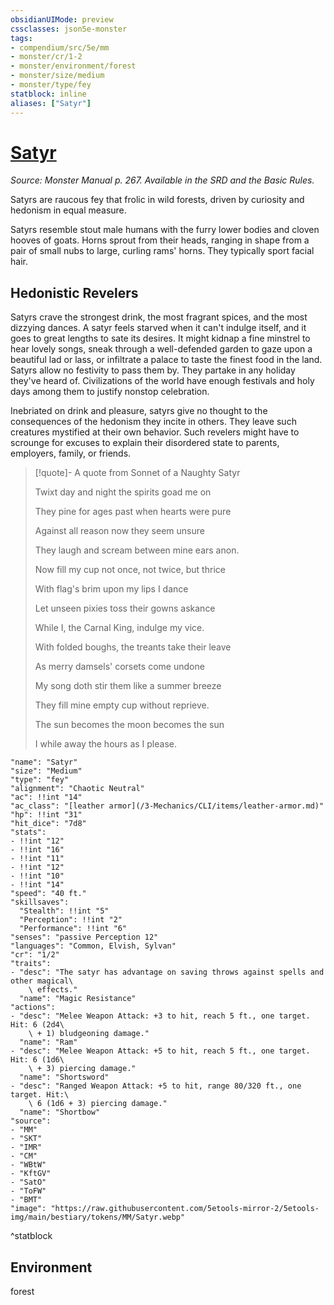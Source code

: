 ```yaml
---
obsidianUIMode: preview
cssclasses: json5e-monster
tags:
- compendium/src/5e/mm
- monster/cr/1-2
- monster/environment/forest
- monster/size/medium
- monster/type/fey
statblock: inline
aliases: ["Satyr"]
---
```

# [Satyr](3-Mechanics\CLI\bestiary\fey/satyr.md)
*Source: Monster Manual p. 267. Available in the SRD and the Basic Rules.*  

Satyrs are raucous fey that frolic in wild forests, driven by curiosity and hedonism in equal measure.

Satyrs resemble stout male humans with the furry lower bodies and cloven hooves of goats. Horns sprout from their heads, ranging in shape from a pair of small nubs to large, curling rams' horns. They typically sport facial hair.

## Hedonistic Revelers

Satyrs crave the strongest drink, the most fragrant spices, and the most dizzying dances. A satyr feels starved when it can't indulge itself, and it goes to great lengths to sate its desires. It might kidnap a fine minstrel to hear lovely songs, sneak through a well-defended garden to gaze upon a beautiful lad or lass, or infiltrate a palace to taste the finest food in the land. Satyrs allow no festivity to pass them by. They partake in any holiday they've heard of. Civilizations of the world have enough festivals and holy days among them to justify nonstop celebration.

Inebriated on drink and pleasure, satyrs give no thought to the consequences of the hedonism they incite in others. They leave such creatures mystified at their own behavior. Such revelers might have to scrounge for excuses to explain their disordered state to parents, employers, family, or friends.

> [!quote]- A quote from Sonnet of a Naughty Satyr  
> 
> Twixt day and night the spirits goad me on
> 
> They pine for ages past when hearts were pure
> 
> Against all reason now they seem unsure
> 
> They laugh and scream between mine ears anon.
> 
> Now fill my cup not once, not twice, but thrice
> 
> With flag's brim upon my lips I dance
> 
> Let unseen pixies toss their gowns askance
> 
> While I, the Carnal King, indulge my vice.
> 
> With folded boughs, the treants take their leave
> 
> As merry damsels' corsets come undone
> 
> My song doth stir them like a summer breeze
> 
> They fill mine empty cup without reprieve.
> 
> The sun becomes the moon becomes the sun
> 
> I while away the hours as I please.


```statblock
"name": "Satyr"
"size": "Medium"
"type": "fey"
"alignment": "Chaotic Neutral"
"ac": !!int "14"
"ac_class": "[leather armor](/3-Mechanics/CLI/items/leather-armor.md)"
"hp": !!int "31"
"hit_dice": "7d8"
"stats":
- !!int "12"
- !!int "16"
- !!int "11"
- !!int "12"
- !!int "10"
- !!int "14"
"speed": "40 ft."
"skillsaves":
  "Stealth": !!int "5"
  "Perception": !!int "2"
  "Performance": !!int "6"
"senses": "passive Perception 12"
"languages": "Common, Elvish, Sylvan"
"cr": "1/2"
"traits":
- "desc": "The satyr has advantage on saving throws against spells and other magical\
    \ effects."
  "name": "Magic Resistance"
"actions":
- "desc": "Melee Weapon Attack: +3 to hit, reach 5 ft., one target. Hit: 6 (2d4\
    \ + 1) bludgeoning damage."
  "name": "Ram"
- "desc": "Melee Weapon Attack: +5 to hit, reach 5 ft., one target. Hit: 6 (1d6\
    \ + 3) piercing damage."
  "name": "Shortsword"
- "desc": "Ranged Weapon Attack: +5 to hit, range 80/320 ft., one target. Hit:\
    \ 6 (1d6 + 3) piercing damage."
  "name": "Shortbow"
"source":
- "MM"
- "SKT"
- "IMR"
- "CM"
- "WBtW"
- "KftGV"
- "SatO"
- "ToFW"
- "BMT"
"image": "https://raw.githubusercontent.com/5etools-mirror-2/5etools-img/main/bestiary/tokens/MM/Satyr.webp"
```
^statblock

## Environment

forest